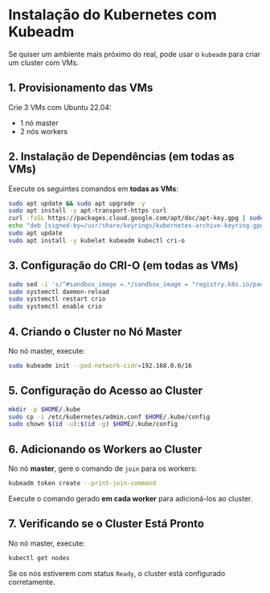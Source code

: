 # Instalação do Kubernetes com Kubeadm

Se quiser um ambiente mais próximo do real, pode usar o `kubeadm` para criar um cluster com VMs.

## 1. Provisionamento das VMs

Crie 3 VMs com Ubuntu 22.04:
- 1 nó master
- 2 nós workers

## 2. Instalação de Dependências (em todas as VMs)

Execute os seguintes comandos em **todas as VMs**:
```bash
sudo apt update && sudo apt upgrade -y
sudo apt install -y apt-transport-https curl
curl -fsSL https://packages.cloud.google.com/apt/doc/apt-key.gpg | sudo gpg --dearmor -o /usr/share/keyrings/kubernetes-archive-keyring.gpg
echo "deb [signed-by=/usr/share/keyrings/kubernetes-archive-keyring.gpg] https://apt.kubernetes.io/ kubernetes-xenial main" | sudo tee /etc/apt/sources.list.d/kubernetes.list
sudo apt update
sudo apt install -y kubelet kubeadm kubectl cri-o
```

## 3. Configuração do CRI-O (em todas as VMs)

```bash
sudo sed -i 's/^#sandbox_image =.*/sandbox_image = "registry.k8s.io/pause:3.6"/' /etc/crio/crio.conf
sudo systemctl daemon-reload
sudo systemctl restart crio
sudo systemctl enable crio
```

## 4. Criando o Cluster no Nó Master

No nó master, execute:
```bash
sudo kubeadm init --pod-network-cidr=192.168.0.0/16
```

## 5. Configuração do Acesso ao Cluster

```bash
mkdir -p $HOME/.kube
sudo cp -i /etc/kubernetes/admin.conf $HOME/.kube/config
sudo chown $(id -u):$(id -g) $HOME/.kube/config
```

## 6. Adicionando os Workers ao Cluster

No nó **master**, gere o comando de `join` para os workers:
```bash
kubeadm token create --print-join-command
```

Execute o comando gerado **em cada worker** para adicioná-los ao cluster.

## 7. Verificando se o Cluster Está Pronto

No nó master, execute:
```bash
kubectl get nodes
```

Se os nós estiverem com status `Ready`, o cluster está configurado corretamente.
